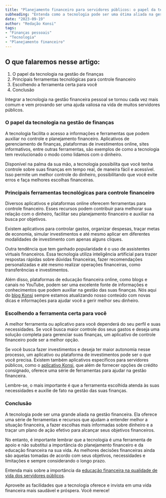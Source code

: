 ```yaml
---
title: "Planejamento financeiro para servidores públicos: o papel da tecnologia em ajudar a controlar suas finanças"
subheading: "Entenda como a tecnologia pode ser uma ótima aliada na gestão de suas finanças pessoais."
date: "2023-09-19"
author: "Redação Konsi"
tags:
- "Finanças pessoais"
- "Tecnologia"
- "Planejamento financeiro"
---
```


## O que falaremos nesse artigo:
1. O papel da tecnologia na gestão de finanças
2. Principais ferramentas tecnológicas para controle financeiro
3. Escolhendo a ferramenta certa para você
4. Conclusão

Integrar a tecnologia na gestão financeira pessoal se tornou cada vez mais comum e vem provando ser uma ajuda valiosa na vida de muitos servidores públicos.

### O papel da tecnologia na gestão de finanças

A tecnologia facilita o acesso a informações e ferramentas que podem auxiliar no controle e planejamento financeiro. Aplicativos de gerenciamento de finanças, plataformas de investimentos online, sites informativos, entre outras ferramentas, são exemplos de como a tecnologia tem revolucionado o modo como lidamos com o dinheiro.

Disponível na palma da sua mão, a tecnologia possibilita que você tenha controle sobre suas finanças em tempo real, de maneira fácil e acessível. Isso permite um melhor controle do dinheiro, possibilitando que você evite erros e faça melhores escolhas financeiras.

### Principais ferramentas tecnológicas para controle financeiro

Diversos aplicativos e plataformas online oferecem ferramentas para controle financeiro. Esses recursos podem contribuir para melhorar sua relação com o dinheiro, facilitar seu planejamento financeiro e auxiliar na busca por objetivos. 

Existem aplicativos para controlar gastos, organizar despesas, traçar metas de economia, simular investimentos e até mesmo aplicar em diferentes modalidades de investimento com apenas alguns cliques. 

Outra tendência que tem ganhado popularidade é o uso de assistentes virtuais financeiros. Essa tecnologia utiliza inteligência artificial para trazer respostas rápidas sobre dúvidas financeiras, fazer recomendações personalizadas e até mesmo realizar operações financeiras, como transferências e investimentos.

Além disso, plataformas de educação financeira online, como blogs e canais no YouTube, podem ser uma excelente fonte de informações e conhecimentos que podem auxiliar na gestão das suas finanças. Nós aqui do [blog Konsi](https://konsi.com.br/postagens) sempre estamos atualizando nosso conteúdo com novas dicas e informações para ajudar você a gerir melhor seu dinheiro.

### Escolhendo a ferramenta certa para você

A melhor ferramenta ou aplicativo para você dependerá do seu perfil e suas necessidades. Se você busca maior controle dos seus gastos e deseja uma solução completa para gerenciar suas finanças, um aplicativo de controle financeiro pode ser a melhor opção. 

Se você busca fazer investimentos e deseja ter maior autonomia nesse processo, um aplicativo ou plataforma de investimentos pode ser o que você precisa. Existem também aplicativos específicos para servidores públicos, como o [aplicativo Konsi](https://konsi.com.br/aplicativo), que além de fornecer opções de crédito consignado, oferece uma série de ferramentas para ajudar na gestão financeira.

Lembre-se, o mais importante é que a ferramenta escolhida atenda às suas necessidades e auxilie de fato na gestão das suas finanças.

### Conclusão

A tecnologia pode ser uma grande aliada na gestão financeira. Ela oferece uma série de ferramentas e recursos que ajudam a entender melhor a situação financeira, a fazer escolhas mais informadas sobre dinheiro e a traçar um plano de ação efetivo para alcançar seus objetivos financeiros. 

No entanto, é importante lembrar que a tecnologia é uma ferramenta de apoio e não substitui a importância do planejamento financeiro e da educação financeira na sua vida. As melhores decisões financeiras ainda são aquelas tomadas de acordo com seus objetivos, necessidades e limitações e sempre considerando o longo prazo.

Entenda mais sobre a importância da [educação financeira na qualidade de vida dos servidores públicos](https://konsi.com.br/postagens/a-importncia-da-educao-financeira-para-servidores-pblicos-e-como-implement-la-em-sua-vida).

Aproveite as facilidades que a tecnologia oferece e invista em uma vida financeira mais saudável e próspera. Você merece!
